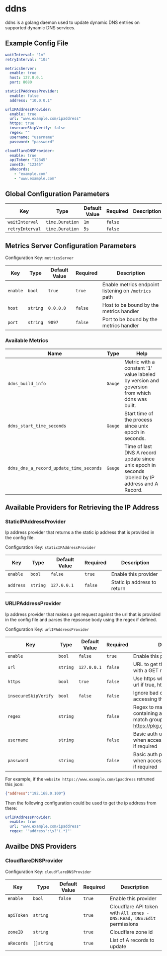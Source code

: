 # ddns
ddns is a golang daemon used to update dynamic DNS entries on supported dynamic DNS services.

## Example Config File
```yaml
waitInterval: "1m"
retryInterval: "10s"

metricsServer:
  enable: true
  host: 127.0.0.1
  port: 8080

staticIPAddressProvider:
  enable: false
  address: "10.0.0.1"

urlIPAddressProvider:
  enable: true
  url: "www.example.com/ipaddress"
  https: true
  insecureSkipVerify: false
  regex: ""
  username: "username"
  password: "password"

cloudflareDNSProvider:
  enable: true
  apiToken: "12345"
  zoneID: "12345"
  aRecords:
    - "example.com"
    - "www.example.com"
```

## Global Configuration Parameters

| Key             | Type            | Default Value | Required | Description |
|-----------------|-----------------|---------------|----------|-------------|
| `waitInterval`  | `time.Duration` | `1m`          | `false`  |             |
| `retryInterval` | `time.Duration` | `5s`          | `false`  |             |

## Metrics Server Configuration Parameters
Configuration Key: `metricsServer`

| Key      | Type     | Default Value | Required | Description                                          |
|----------|----------|---------------|----------|------------------------------------------------------|
| `enable` | `bool`   | `true`        | `true`   | Enable metrics endpoint listening on `/metrics` path |
| `host`   | `string` | `0.0.0.0`     | `false`  | Host to be bound by the metrics handler              |
| `port`   | `string` | `9097`        | `false`  | Port to be bound by the metrics handler              |

### Available Metrics
| Name                                    | Type    | Help                                                                                             |
|-----------------------------------------|---------|--------------------------------------------------------------------------------------------------|
| `ddns_build_info`                       | `Gauge` | Metric with a constant '1' value labeled by version and goversion from which ddns was built.     |
| `ddns_start_time_seconds`               | `Gauge` | Start time of the process since unix epoch in seconds.                                           |
| `ddns_dns_a_record_update_time_seconds` | `Gauge` | Time of last DNS A record update since unix epoch in seconds labeled by IP address and A Record. |

## Available Providers for Retrieving the IP Address

### StaticIPAddressProvider
Ip address provider that returns a the static ip address that is provided in the config file.

Configuration Key: `staticIPAddressProvider`

| Key                  | Type     | Default Value | Required | Description                 |
|----------------------|----------|---------------|----------|-----------------------------|
| `enable`             | `bool`   | `false`       | `true`   | Enable this provider        |
| `address`            | `string` | `127.0.0.1`   | `false`  | Static ip address to return |

### URLIPAddressProvider
Ip address provider that makes a get request against the url that is provided in the config file and parses the repsonse body using the regex if defined.

Configuration Key: `urlIPAddressProvider`

| Key                  | Type     | Default Value | Required | Description                                                                                                  |
|----------------------|----------|---------------|----------|--------------------------------------------------------------------------------------------------------------|
| `enable`             | `bool`   | `false`       | `true`   | Enable this provider                                                                                         |
| `url`                | `string` | `127.0.0.1`   | `false`  | URL to get the ip address from with a GET request                                                            |
| `https`              | `bool`   | `true`        | `false`  | Use https when accessing the url if true, http otherwise                                                     |
| `insecureSkipVerify` | `bool`   | `false`       | `false`  | Ignore bad certificates when accessing the url                                                               |
| `regex`              | `string` |               | `false`  | Regex to match the ip address containing a single numbered match group, see https://pkg.go.dev/regexp/syntax |
| `username`           | `string` |               | `false`  | Basic auth username to use when accessing the url, only set if required                                      |
| `password`           | `string` |               | `false`  | Basic auth password to use when accessing the url, only set if required                                      |

For example, if the `website https://www.example.com/ipaddress` retruned this json:
```json
{"address":"192.168.0.100"}
```

Then the following configuration could be used to get the ip address from there:
```yaml
urlIPAddressProvider:
  enable: true
  url: "www.example.com/ipaddress"
  regex: '"address":\s?"(.*)"'
```

## Availbe DNS Providers

### CloudflareDNSProvider
Configuration Key: `cloudflareDNSProvider`

| Key        | Type       | Default Value | Required | Description                                                            |
|------------|------------|---------------|----------|------------------------------------------------------------------------|
| `enable`   | `bool`     | `false`       | `true`   | Enable this provider                                                   |
| `apiToken` | `string`   |               | `true`   | Cloudflare API token with `All zones - DNS:Read, DNS:Edit` permissions |
| `zoneID`   | `string`   |               | `true`   | Cloudflare zone id                                                     |
| `aRecords` | `[]string` |               | `true`   | List of A records to update                                            |
